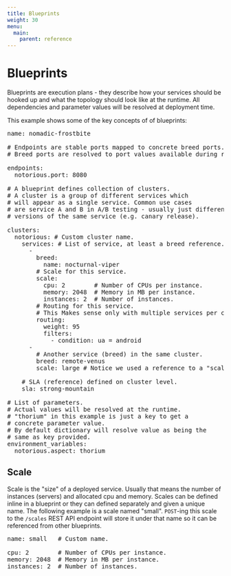 ```yaml
---
title: Blueprints
weight: 30
menu:
  main:
    parent: reference
---
```

# Blueprints
Blueprints are execution plans - they describe how your services should be hooked up and what the topology should look like at the runtime. All dependencies and parameter values will be resolved at deployment time.

This example shows some of the key concepts of of blueprints:
 
<pre class="prettyprint lang-yaml">
name: nomadic-frostbite

# Endpoints are stable ports mapped to concrete breed ports.
# Breed ports are resolved to port values available during runtime.
 
endpoints:
  notorious.port: 8080

# A blueprint defines collection of clusters.
# A cluster is a group of different services which 
# will appear as a single service. Common use cases 
# are service A and B in A/B testing - usually just different 
# versions of the same service (e.g. canary release).

clusters:
  notorious: # Custom cluster name.
    services: # List of service, at least a breed reference.
      -
        breed:
          name: nocturnal-viper
        # Scale for this service.
        scale:
          cpu: 2        # Number of CPUs per instance.
          memory: 2048  # Memory in MB per instance.
          instances: 2  # Number of instances.
        # Routing for this service.
        # This Makes sense only with multiple services per cluster.
        routing:
          weight: 95
          filters:
            - condition: ua = android
      -
        # Another service (breed) in the same cluster.
        breed: remote-venus
        scale: large # Notice we used a reference to a "scale". More on this later

    # SLA (reference) defined on cluster level. 
    sla: strong-mountain 
              
# List of parameters.
# Actual values will be resolved at the runtime.
# "thorium" in this example is just a key to get a 
# concrete parameter value.
# By default dictionary will resolve value as being the 
# same as key provided. 
environment_variables:
  notorious.aspect: thorium
</pre>
    
## Scale

Scale is the "size" of a deployed service. Usually that means the number of instances (servers) and allocated cpu and memory. Scales can be defined inline in a blueprint or they can defined separately and given a unique name. The following example is a scale named "small". `POST`-ing this scale to the `/scales` REST API endpoint will store it under that name so it can be referenced from other blueprints.

<pre class="prettyprint lang-yaml">
name: small   # Custom name.

cpu: 2        # Number of CPUs per instance.
memory: 2048  # Memory in MB per instance.
instances: 2  # Number of instances.
</pre>